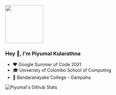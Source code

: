 <img src="https://media.giphy.com/media/KxbZ21Jnz4YdaLN2co/giphy.gif?cid=ecf05e47dnnanvlfyx0c4pskss8h7nf043qdgn97tprm33ui&rid=giphy.gif&ct=s" width="120">

### Hey 👋, I'm Piyumal Kularathna

- ❤️ Google Summer of Code 2021
- 🎓 Univeristy of Colombo School of Computing
- 🏫 Bandaranayake College - Gampaha 

![Piyumal's Github Stats](https://github-readme-stats.vercel.app/api?username=piyumaldk&count_private=true&show_icons=true&include_all_commits=true&theme=radical)










